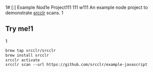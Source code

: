 1# [:] Example Nod1e Project111
111
w111
An example node project to demonstrate [srcclr](https://www.srcclr.com) scans.
1
## Try me!1
1
```1
brew tap srcclr/srcclr
brew install srcclr
srcclr activate
srcclr scan --url https://github.com/srcclr/example-javascript
```
